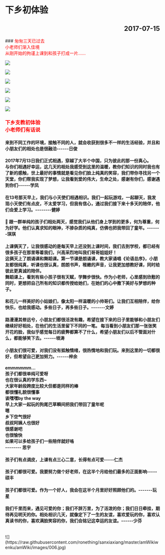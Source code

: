 # 下乡初体验
<h2 align="right">2017-07-15</h2>
### <font color="red">匆匆三天已过去<br>小老师们渐入佳境<br>从刚开始的拘谨上课到和孩子打成一片......</font>

![](https://raw.githubusercontent.com/ronething/sanxiaxiang/master/amWikiwenku/amWiki/images/001.jpg)

![](https://raw.githubusercontent.com/ronething/sanxiaxiang/master/amWikiwenku/amWiki/images/002.jpg)

![](https://raw.githubusercontent.com/ronething/sanxiaxiang/master/amWikiwenku/amWiki/images/003.jpg)

![](https://raw.githubusercontent.com/ronething/sanxiaxiang/master/amWikiwenku/amWiki/images/004.jpg)

![](https://raw.githubusercontent.com/ronething/sanxiaxiang/master/amWikiwenku/amWiki/images/005.jpg)

![](https://raw.githubusercontent.com/ronething/sanxiaxiang/master/amWikiwenku/amWiki/images/007.jpg)

### <font color="red">下乡支教初体验<br>小老师们有话说</font>
#### <font >来到不同工作的环境，接触不同的人，就会收获到很多不一样的生活经验，并且和小朋友们的相处也是很融洽------日俊</font>
#### <font >2017年7月13日我们正式相遇，穿越了大半个中国，只为彼此的那一份真心。<br>与你们相遇好幸运，这几天的相处我感受到这里的温暖，教你们知识的同时我也有了新的感触，世上最好的事情就是看见你们脸上纯真的笑容，我们带你寻找另一个天堂，你们帮我实现了梦想，让我看到爱的伟大，生命之处，感谢有你们，感谢遇到你们------学凤</font>
#### <font >在13号那天早上，我们与小天使们相遇相识。我们一起玩游戏，一起聊天，我发现小天使们有点皮，不太爱学习，但我有信心，通过我们接下来十多天的陪伴，他们会爱上学习。--------健婷</font>
#### <font >🌚 跟一群单纯的孩子们相处两天，感觉我们从他们身上学到的更多，何为尊重，何为好学。他们认真求知的眼神，不掺杂质的纯真，仿佛也把我带回了童年。-------琪琪</font>
#### <font >上课俩天了，让我很感动的是每天早上还没到上课时间，我们去到学校，都已经有很多孩子在那里等着我们，兴高采烈地叫我们哥哥姐姐好！<br>这俩天上了朗诵课和舞蹈课。第一节课是朗诵课，教大家诵唱《论语总序》，小朋友都很纯真，听课也很认真，朗朗书声，稚嫩的声音，让我更加想教好课，同时给彼此更真诚的陪伴。<br>舞蹈课上，看到有些小孩子很有天赋，学舞步很快。作为小老师，心里感到欣慰的同时，更想把自己所有的知识都传授给她们，在她们的心中撒下美好与梦想的种子。
#### 和花儿一样美好的小姑娘们，像太阳一样温暖的小帅哥们。让我们互相陪伴，给你快乐，也给我感动。多些日子，再多些日子。-------文婷</font>
#### <font >路漫漫其修远兮，小朋友们都很活泼有趣，希望在接下来的日子里能够和小朋友们继续好好相处，在他们的生活里留下不同的一笔。 每当看到小朋友们那一张张笑开花的脸，我似乎感觉每日的疲弊都算不了什么，希望小朋友们以后不管面对什么，都能够笑下去。------垠涛</font>
#### <font >小朋友们很可爱，对我们没有抵触情绪，很热情地和我们玩。来到这里的一切都很好，但希望自己更加努力。------梓余</font>
#### <font >emmmmmm...<br>孩子们都很单纯可爱呀<br>也在很认真的学东西~<br>大家年龄段跨度比较大但都是同样的棒<br>都很懂礼貌很懂事<br>诶嘿嘿by the way<br>早上大家一起玩的狗尾巴草瞬间把我们带回了童年呢<br>嗯<br>乡下空气很好<br>叔叔阿姨人也很好<br>很感谢吧<br>也很愉快<br>如果可以多给孩子们一些陪伴就好咯<br>-------- 思宇</font>
#### <font >孩子们有点调皮，上课有点三心二意，长得有点可爱-----仁杰</font>
#### <font >孩子们都很可爱。我要努力做个好老师，在这半个月给他们最多的正面影响-----硕丰</font>
#### <font >孩子们都很可爱。作为一个好人，我会在这半个月里好好照顾他们的。-------玩星</font>
#### <font >我们千里而来，遇见可爱的你；我们不辞万里，为了活泼的你；我们日日牵挂，期待再见明天的你。相处相识几天，就像定下了一生的友谊，喜欢爱玩的你，喜欢认真读书的你，喜欢满脸笑容的你，我们会铭记这幸运的友谊。------少芬</font>
<br>
![](https://raw.githubusercontent.com/ronething/sanxiaxiang/master/amWikiwenku/amWiki/images/006.jpg)
